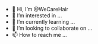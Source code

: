 - 👋 Hi, I’m @WeCareHair
- 👀 I’m interested in ...
- 🌱 I’m currently learning ...
- 💞️ I’m looking to collaborate on ...
- 📫 How to reach me ...

<!---
WeCareHair/WeCareHair is a ✨ special ✨ repository because its `README.md` (this file) appears on your GitHub profile.
You can click the Preview link to take a look at your changes.
--->
